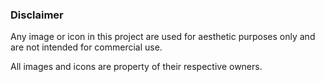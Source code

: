 ### Disclaimer
Any image or icon in this project are used for aesthetic purposes only and are not intended for commercial use.

All images and icons are property of their respective owners.